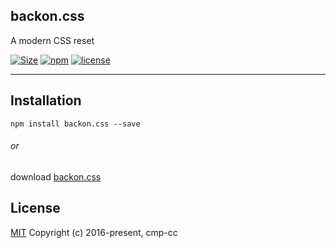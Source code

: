 ## backon.css
A modern CSS reset

[![Size](https://badge-size.herokuapp.com/cmp-cc/backon.css/master/dist/backon.min.css.svg?color=orange&label=file%20size)](https://raw.githubusercontent.com/cmp-cc/backon.css/master/dist/backon.min.css)
[![npm](https://img.shields.io/npm/v/backon.css.svg)](https://www.npmjs.com/package/backon.css)
[![license](https://img.shields.io/badge/license-MIT-blue.svg)](https://www.npmjs.com/package/backon.css)
- ---


## Installation
```
npm install backon.css --save

```

###### or

download [backon.css](https://raw.githubusercontent.com/cmp-cc/backon.css/master/dist/backon.min.css)


## License
[MIT](http://opensource.org/licenses/MIT)
Copyright (c) 2016-present, cmp-cc